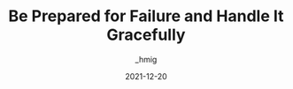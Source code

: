 ---
author: _hmig
date: 2021-12-20
publisher: css
tags:
  - javascript
  - graceful-degradation
  - meta
target_url: https://css-tricks.com/be-prepared-for-failure-and-handle-it-gracefully/
title: Be Prepared for Failure and Handle It Gracefully
---